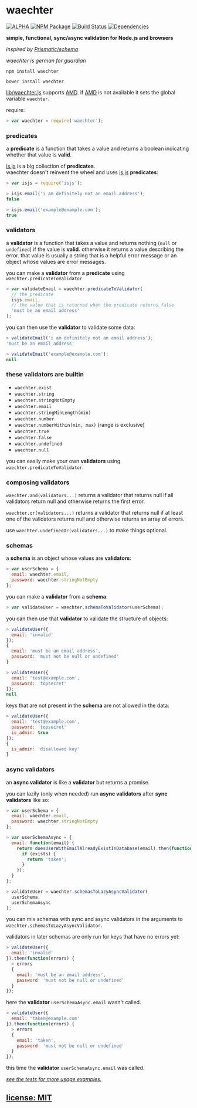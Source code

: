 # waechter

[![ALPHA](http://img.shields.io/badge/Stability-ALPHA-orange.svg?style=flat)]()
[![NPM Package](https://img.shields.io/npm/v/waechter.svg?style=flat)](https://www.npmjs.org/package/waechter)
[![Build Status](https://travis-ci.org/snd/waechter.svg?branch=master)](https://travis-ci.org/snd/waechter/branches)
[![Dependencies](https://david-dm.org/snd/waechter.svg)](https://david-dm.org/snd/waechter)

**simple, functional, sync/async validation for Node.js and browsers**

*inspired by [Prismatic/schema](https://github.com/Prismatic/schema)*

*waechter is german for guardian*

```
npm install waechter
```

```
bower install waechter
```

[lib/waechter.js](lib/waechter.js) supports [AMD](http://requirejs.org/docs/whyamd.html).
if [AMD](http://requirejs.org/docs/whyamd.html) is not available it sets the global variable `waechter`.

require:

```javascript
> var waechter = require('waechter');
```

<!--

waechter helps

whether data is **valid**.

helpful
useful error messages
providing some context and instructions.

user data.
-->

### predicates

a **predicate** is a function that takes a value and returns a boolean
indicating whether that value is **valid**.

[is.js](https://github.com/arasatasaygin/is.js)
is a big collection of **predicates**.  
waechter doesn't reinvent the wheel and uses [is.js](https://github.com/arasatasaygin/is.js) **predicates**:

```javascript
> var isjs = require('isjs');

> isjs.email('i am definitely not an email address');
false

> isjs.email('example@example.com');
true
```

### validators

a **validator** is a function that takes a value and
returns nothing (`null` or `undefined`) if the value is **valid**.
otherwise it returns a value describing the error.
that value is usually a string that is a helpful error message
or an object whose values are error messages.

you can make a **validator** from a **predicate** using `waechter.predicateToValidator`

```javascript
> var validateEmail = waechter.predicateToValidator(
  // the predicate
  isjs.email,
  // the value that is returned when the predicate returns false
  'must be an email address'
);
```

you can then use the **validator** to validate some data:

```javascript
> validateEmail('i am definitely not an email address');
'must be an email address'

> validateEmail('example@example.com');
null
```

### these validators are builtin

- `waechter.exist`
- `waechter.string`
- `waechter.stringNotEmpty`
- `waechter.email`
- `waechter.stringMinLength(min)`
- `waechter.number`
- `waechter.numberWithin(min, max)` (range is exclusive)
- `waechter.true`
- `waechter.false`
- `waechter.undefined`
- `waechter.null`

you can easily make your own **validators** using `waechter.predicateToValidator`.

### composing validators

`waechter.and(validators...)` returns a validator that returns
null if all validators return null and otherwise returns the first error.

`waechter.or(validators...)` returns a validator that returns
null if at least one of the validators returns null and otherwise returns
an array of errors.

use `waechter.undefinedOr(validators...)` to make things optional.

### schemas

a **schema** is an object whose values are **validators**:

```javascript
> var userSchema = {
  email: waechter.email,
  password: waechter.stringNotEmpty
};
```

you can make a **validator** from a **schema**:

```javascript
> var validateUser = waechter.schemaToValidator(userSchema);
```

you can then use that **validator** to validate the structure of objects:

```javascript
> validateUser({
  email: 'invalid'
});
{
  email: 'must be an email address',
  password: 'must not be null or undefined'
}
```

```javascript
> validateUser({
  email: 'test@example.com',
  password: 'topsecret'
});
null
```

keys that are not present in the **schema** are not allowed in the data:

```javascript
> validateUser({
  email: 'test@example.com',
  password: 'topsecret'
  is_admin: true
});
{
  is_admin: 'disallowed key'
}
```

### async validators

an **async validator** is like a **validator** but returns a promise.

you can lazily (only when needed) run **async validators** after **sync validators** like so:

```javascript
> var userSchema = {
  email: waechter.email,
  password: waechter.stringNotEmpty
};

> var userSchemaAsync = {
  email: function(email) {
    return doesUserWithEmailAlreadyExistInDatabase(email).then(function(exists) {
      if (exists) {
        return 'taken';
      }
    });
  }
};

> validateUser = waechter.schemasToLazyAsyncValidator(
  userSchema,
  userSchemaAsync
);
```

you can mix schemas with sync and async validators in the arguments to
`waechter.schemasToLazyAsyncValidator`.

validators in later schemas are only run for keys that have no errors yet:

``` javascript
> validateUser({
  email: 'invalid'
}).then(function(errors) {
  > errors
  {
    email: 'must be an email address',
    password: 'must not be null or undefined'
  }
});
```
here the **validator** `userSchemaAsync.email` wasn't called.

``` javascript
> validateUser({
  email: 'taken@example.com'
}).then(function(errors) {
  > errors
  {
    email: 'taken',
    password: 'must not be null or undefined'
  }
});
```
this time the **validator** `userSchemaAsync.email` was called.

*[see the tests for more usage examples.](test/waechter.coffee)*

## [license: MIT](LICENSE)
